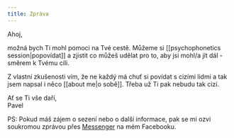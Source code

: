 ```yaml
---
title: Zpráva
---
```

Ahoj,

možná bych Ti mohl pomoci na Tvé cestě. Můžeme si [[psychophonetics session|popovídat]] a zjistit co můžeš udělat pro to, aby jsi mohl/a jít dál - směrem k Tvému cíli.

Z vlastní zkušenosti vím, že ne každý má chuť si povídat s cizími lidmi a tak jsem napsal i něco [[about me|o sobě]]. Třeba už Ti pak nebudu tak cizí.

Ať se Ti vše daří,<br>
Pavel

PS: Pokud máš zájem o sezení nebo o další informace, pak se mi ozvi soukromou zprávou přes [Messenger](https://www.facebook.com/pavel.vojtechovsky.92/) na mém Facebooku.

